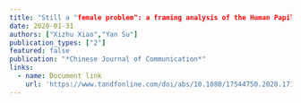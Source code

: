```yaml
---
title: "Still a "female problem": a framing analysis of the Human Papillomavirus (HPV) vaccine in Chinese online news"
date: 2020-01-31
authors: ["Xizhu Xiao","Yan Su"]
publication_types: ["2"]
featured: false
publication: "*Chinese Journal of Communication*"
links:
  - name: Document link
    url: 'https://www.tandfonline.com/doi/abs/10.1080/17544750.2020.1714683'
---
```


